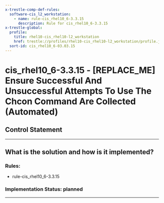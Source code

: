 ```yaml
---
x-trestle-comp-def-rules:
  software-cis_l2_workstation:
    - name: rule-cis_rhel10_6-3.3.15
      description: Rule for cis_rhel10_6-3.3.15
x-trestle-global:
  profile:
    title: rhel10-cis_rhel10-l2_workstation
    href: trestle://profiles/rhel10-cis_rhel10-l2_workstation/profile.json
  sort-id: cis_rhel10_6-03.03.15
---
```


# cis_rhel10_6-3.3.15 - \[REPLACE_ME\] Ensure Successful And Unsuccessful Attempts To Use The Chcon Command Are Collected (Automated)

## Control Statement

______________________________________________________________________

## What is the solution and how is it implemented?

<!-- For implementation status enter one of: implemented, partial, planned, alternative, not-applicable -->

<!-- Note that the list of rules under ### Rules: is read-only and changes will not be captured after assembly to JSON -->

<!-- Add control implementation description here for control: cis_rhel10_6-3.3.15 -->

### Rules:

  - rule-cis_rhel10_6-3.3.15

### Implementation Status: planned

______________________________________________________________________
